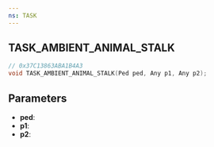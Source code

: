```yaml
---
ns: TASK
---
```

## TASK_AMBIENT_ANIMAL_STALK

```c
// 0x37C13863ABA1B4A3
void TASK_AMBIENT_ANIMAL_STALK(Ped ped, Any p1, Any p2);
```

## Parameters
* **ped**:
* **p1**:
* **p2**:

